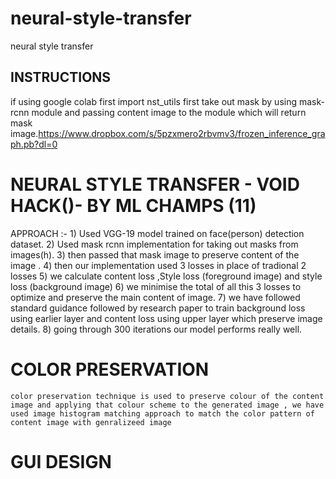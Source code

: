 # neural-style-transfer
neural style transfer

## INSTRUCTIONS
if using google colab first import nst_utils
first take out mask by using mask-rcnn module and passing content image to the module which will return mask image.https://www.dropbox.com/s/5pzxmero2rbvmv3/frozen_inference_graph.pb?dl=0
# NEURAL STYLE TRANSFER - VOID HACK()- BY ML CHAMPS (11)
  
  
  APPROACH :-
    1) Used VGG-19 model trained on face(person) detection dataset.
    2) Used mask rcnn implementation for taking out masks from images(h).
    3) then passed that mask image to preserve content of the image .
    4) then our implementation used 3 losses in place of tradional 2 losses
    5) we calculate content loss ,Style loss (foreground image) and style loss (background image)
    6) we minimise the total of all this 3 losses to optimize and preserve the main content of image.
    7) we have followed standard guidance followed by research paper to train background loss using earlier layer and content loss using upper layer which preserve image details.
    8) going through 300 iterations our model performs really well.

# COLOR PRESERVATION

    color preservation technique is used to preserve colour of the content image and applying that colour scheme to the generated image , we have used image histogram matching approach to match the color pattern of content image with genralizeed image

# GUI DESIGN
